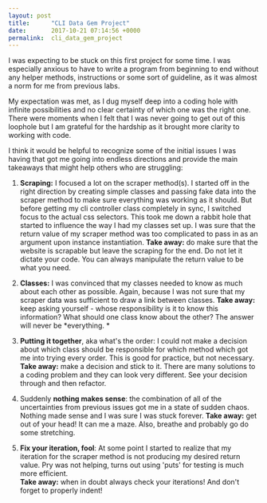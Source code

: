 ```yaml
---
layout: post
title:      "CLI Data Gem Project"
date:       2017-10-21 07:14:56 +0000
permalink:  cli_data_gem_project
---
```



I was expecting to be stuck on this first project for some time. I was especially anxious to have to write a program from beginning to end without any helper methods, instructions or some sort of guideline, as it was almost a norm for me from previous labs. 

My expectation was met, as I dug myself deep into a coding hole with infinite possibilities and no clear certainty of which one was the right one. There were moments when I felt that I was never going to get out of this loophole but I am grateful for the hardship as it brought more clarity to working with code. 

I think it would be helpful to recognize some of the initial issues I was having that got me going into endless directions and provide the main takeaways that might help others who are struggling:

1. **Scraping:** I focused a lot on the scraper method(s). I started off in the right direction by creating simple classes and passing fake data into the scraper method to make sure everything was working as it should. But before getting my cli controller class completely in sync, I switched focus to the actual css selectors. This took me down a rabbit hole that started to influence the way I had my classes set up. I was sure that the return value of my scraper method was too complicated to pass in as an argument upon instance instantiation. 
**Take away:** do make sure that the website is scrapable but leave the scraping for the end. Do not let it dictate your code. You can always manipulate the return value to be what you need.   

2. **Classes:** I was convinced that my classes needed to know as much about each other as possible. Again, because I was not sure that my scraper data was sufficient to draw a link between classes.
**Take away:** keep asking yourself - whose responsibility is it to know this information? What should one class know about the other? The answer will never be *everything. *

3. **Putting it together**, aka what's the order: I could not make a decision about which class should be responsible for which method which got me into trying every order. This is good for practice, but not necessary. 
**Take away:** make a decision and stick to it. There are many solutions to a coding problem and they can look very different. See your decision through and then refactor. 

4. Suddenly **nothing makes sense**: the combination of all of the uncertainties from previous issues got me in a state of sudden chaos. Nothing made sense and I was sure I was stuck forever. 
**Take away:** get out of your head! It can me a maze. Also, breathe and probably go do some stretching. 

5. **Fix your iteration, fool**: At some point I started to realize that my iteration for the scraper method is not producing my desired return value. Pry was not helping, turns out using 'puts' for testing is much more efficient.    
**Take away:** when in doubt always check your iterations! And don't forget to properly indent!



